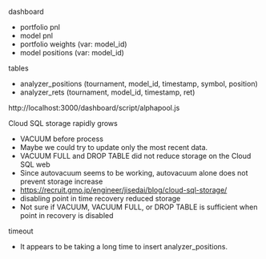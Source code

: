 
dashboard

- portfolio pnl
- model pnl
- portfolio weights (var: model_id)
- model positions (var: model_id)

tables

- analyzer_positions (tournament, model_id, timestamp, symbol, position)
- analyzer_rets (tournament, model_id, timestamp, ret)

http://localhost:3000/dashboard/script/alphapool.js

Cloud SQL storage rapidly grows

- VACUUM before process
- Maybe we could try to update only the most recent data.
- VACUUM FULL and DROP TABLE did not reduce storage on the Cloud SQL web
- Since autovacuum seems to be working, autovacuum alone does not prevent storage increase
- https://recruit.gmo.jp/engineer/jisedai/blog/cloud-sql-storage/
- disabling point in time recovery reduced storage
- Not sure if VACUUM, VACUUM FULL, or DROP TABLE is sufficient when point in recovery is disabled

timeout

- It appears to be taking a long time to insert analyzer_positions.
